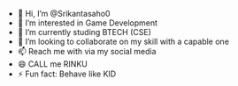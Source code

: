 - 👋 Hi, I’m @Srikantasaho0
- 👀 I’m interested in Game Development
- 🌱 I’m currently studing BTECH (CSE) 
- 💞️ I’m looking to collaborate on my skill with a capable one
- 📫 Reach me with via my social media
- 😄 CALL me RINKU
- ⚡ Fun fact: Behave like KID

<!---
Srikantasaho0/Srikantasaho0 is a ✨ special ✨ repository because its `README.md` (this file) appears on your GitHub profile.
You can click the Preview link to take a look at your changes.
--->
